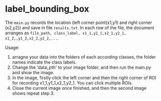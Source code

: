 # label_bounding_box

The `main.py` records the location (left corner point(x1,y1) and right corner (x2,y2)) and save in file `results.txt`. In each row of the file, the document arranges as `file_path, class_label, x1_1,y1_1,x2_1,y2_1,  x1_2,,y1_2,x2_2,y2_2,...`.

Usage:
1. arragne your data into the folders of each according classes, the folder names indicate the class labels.
2. Change the 'data_pth' to your image folder, and then run the main.py and show the image.
3. In the image, firstly click the left corner and then the right corner of ROI for recording x1_1,y1_1,x2_1,y2_1. You can click multiple ROIs.
4. Close the current image once finished, and then the second image shows repeat step 3.

